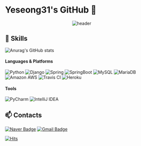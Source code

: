 # Yeseong31's GitHub 👋

<div align=center>
  
![header](https://capsule-render.vercel.app/api?type=waving&color=gradient&customColorList=0,2,2,5,30&height=250&section=header&text=Yeseong31&fontSize=60&descSize=30&rotate=3&animation=twinkling)

</div>

## 🔧 Skills

![Anurag's GitHub stats](https://github-readme-stats.vercel.app/api?username=yeseong31&show_icons=true&theme=gotham)

#### Languages & Platforms
![Python](https://img.shields.io/badge/Python-3776AB.svg?style=flat-square&logo=Python&logoColor=white)
![Django](https://img.shields.io/badge/Django-092E20.svg?style=flat-square&logo=Django&logoColor=white)
![Spring](https://img.shields.io/badge/Spring-6DB33F.svg?style=flat-square&logo=Spring&logoColor=white)
![SpringBoot](https://img.shields.io/badge/SpringBoot-6DB33F.svg?style=flat-square&logo=SpringBoot&logoColor=white)
![MySQL](https://img.shields.io/badge/MySQL-4479A1.svg?style=flat-square&logo=MySQL&logoColor=white)
![MariaDB](https://img.shields.io/badge/MariaDB-003545.svg?style=flat-square&logo=MariaDB&logoColor=white)
![Amazon AWS](https://img.shields.io/badge/AmazonAWS-232F3E.svg?logo=amazon-aws&logoColor=white)
![Travis CI](https://img.shields.io/badge/TravisCI-3EAAAF.svg?logo=travis-ci&logoColor=white)
![Heroku](https://img.shields.io/badge/Heroku-430098.svg?logo=Heroku&logoColor=white)

#### Tools
![PyCharm](https://img.shields.io/badge/PyCharm-000000.svg?style=flat-square&logo=PyCharm&logoColor=white) 
![IntelliJ IDEA](https://img.shields.io/badge/IntelliJ%20IDEA-000000.svg?style=flat-square&logo=intellij-idea&logoColor=white)

## 📫 Contacts
[![Naver Badge](https://img.shields.io/badge/yeseong31@naver.com-00c73c?style=flat-square&logo=Naver&logoColor=white&link=mailto:yeseong31@naver.com)](mailto:yeseong31@naver.com)
[![Gmail Badge](https://img.shields.io/badge/dpdjvmffkdl@gmail.com-d14836?style=flat-square&logo=Gmail&logoColor=white&link=mailto:dpdjvmffkdl@gmail.com)](mailto:dpdjvmffkdl@gmail.com)


[![Hits](https://hits.seeyoufarm.com/api/count/incr/badge.svg?url=https%3A%2F%2Fgithub.com%2Fyeseong31%2Fhit-counter&count_bg=%23268F77&title_bg=%230C1014&icon=&icon_color=%23E7E7E7&title=HITS&edge_flat=true)](https://hits.seeyoufarm.com)
